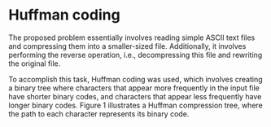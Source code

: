 # Huffman coding

The proposed problem essentially involves reading simple ASCII text files and compressing them into a smaller-sized file. Additionally, it involves performing the reverse operation, i.e., decompressing this file and rewriting the original file.

To accomplish this task, Huffman coding was used, which involves creating a binary tree where characters that appear more frequently in the input file have shorter binary codes, and characters that appear less frequently have longer binary codes. Figure 1 illustrates a Huffman compression tree, where the path to each character represents its binary code.
